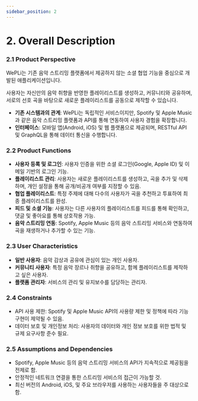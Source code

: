 ```yaml
---
sidebar_position: 2
---
```


# 2. Overall Description

### 2.1 Product Perspective
WePLi는 기존 음악 스트리밍 플랫폼에서 제공하지 않는 소셜 협업 기능을 중심으로 개발된 애플리케이션입니다. 

사용자는 자신만의 음악 취향을 반영한 플레이리스트를 생성하고, 커뮤니티와 공유하며, 서로의 선호 곡을 바탕으로 새로운 플레이리스트를 공동으로 제작할 수 있습니다.

- **기존 시스템과의 관계**: WePLi는 독립적인 서비스이지만, Spotify 및 Apple Music과 같은 음악 스트리밍 플랫폼과 API를 통해 연동하여 사용자 경험을 확장합니다.
- **인터페이스**: 모바일 앱(Android, iOS) 및 웹 플랫폼으로 제공되며, RESTful API 및 GraphQL을 통해 데이터 통신을 수행합니다.

### 2.2 Product Functions
- **사용자 등록 및 로그인**: 사용자 인증을 위한 소셜 로그인(Google, Apple ID) 및 이메일 기반의 로그인 기능.
- **플레이리스트 관리**: 사용자는 새로운 플레이리스트를 생성하고, 곡을 추가 및 삭제하며, 개인 설정을 통해 공개/비공개 여부를 지정할 수 있음.
- **협업 플레이리스트**: 특정 주제에 대해 다수의 사용자가 곡을 추천하고 투표하여 최종 플레이리스트를 완성.
- **피드 및 소셜 기능**: 사용자는 다른 사용자의 플레이리스트를 피드를 통해 확인하고, 댓글 및 좋아요를 통해 상호작용 가능.
- **음악 스트리밍 연동**: Spotify, Apple Music 등의 음악 스트리밍 서비스와 연동하여 곡을 재생하거나 추가할 수 있는 기능.

### 2.3 User Characteristics
- **일반 사용자**: 음악 감상과 공유에 관심이 있는 개인 사용자.
- **커뮤니티 사용자**: 특정 음악 장르나 취향을 공유하고, 함께 플레이리스트를 제작하고 싶은 사용자.
- **플랫폼 관리자**: 서비스의 관리 및 유지보수를 담당하는 관리자.

### 2.4 Constraints
- API 사용 제한: Spotify 및 Apple Music API의 사용량 제한 및 정책에 따라 기능 구현이 제약될 수 있음.
- 데이터 보호 및 개인정보 처리: 사용자의 데이터와 개인 정보 보호를 위한 법적 및 규제 요구사항 준수 필요.

### 2.5 Assumptions and Dependencies
- Spotify, Apple Music 등의 음악 스트리밍 서비스의 API가 지속적으로 제공됨을 전제로 함.
- 안정적인 네트워크 연결을 통한 스트리밍 서비스의 접근이 가능할 것.
- 최신 버전의 Android, iOS, 및 주요 브라우저를 사용하는 사용자들을 주 대상으로 함.